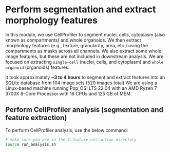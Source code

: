 # Perform segmentation and extract morphology features

In this module, we use CellProfiler to segment nuclei, cells, cytoplasm (also known as compartments) and whole organoids.
We then extract morphology features (e.g., texture, granularity, area, etc.) using the compartments as masks across all channels.
We also extract some whole image features, but these are not included in downstream analysis.
We are focused on extracting `single-cell` (nuclei, cells, and cytoplasm) and `whole organoid` (organoids) features.

It took approximately **~3 to 4 hours** to segment and extract features into an SQLite database from 104 image sets (520 images total)
We are using a Linux-based machine running Pop_OS! LTS 22.04 with an AMD Ryzen 7 3700X 8-Core Processor with 16 CPUs and 125 GB of MEM.

## Perform CellProfiler analysis (segmentation and feature extraction)

To perform CellProfiler analysis, use the below command:

```bash
# make sure you are in the 3.feature_extraction directory
source run_analysis.sh
```
